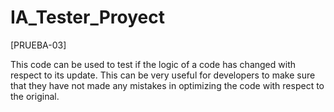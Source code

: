 # IA_Tester_Proyect

[PRUEBA-03]

This code can be used to test if the logic of a code has changed with respect to its update. This can be very useful for developers to make sure that they have not made any mistakes in optimizing the code with respect to the original.
